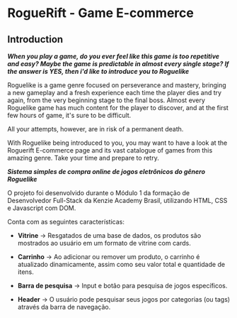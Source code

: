 RogueRift - Game E-commerce
============================

**Introduction**
----------------

***When you play a game, do you ever feel like this game is too repetitive and easy? Maybe the game is predictable in almost every single stage? If the answer is YES, then i'd like to introduce you to Roguelike***

Roguelike is a game genre focused on perseverance and mastery, bringing a new gameplay and a fresh experience each time the player dies and try again, from the very beginning stage to the final boss. Almost every Roguelike game has much content for the player to discover, and at the first few hours of game, it's sure to be difficult.

All your attempts, however, are in risk of a permanent death.

With Roguelike being introduced to you, you may want to have a look at the Roguerift E-commerce page and its vast catalogue of games from this amazing genre. Take your time and prepare to retry.


***Sistema simples de compra online de jogos eletrônicos do gênero Roguelike***

O projeto foi desenvolvido durante o Módulo 1 da formação de Desenvolvedor Full-Stack da Kenzie Academy Brasil, utilizando HTML, CSS e Javascript com DOM.

Conta com as seguintes características:

-   **Vitrine** → Resgatados de uma base de dados, os produtos são mostrados ao usuário em um formato de vitrine com cards.

-   **Carrinho** → Ao adicionar ou remover um produto, o carrinho é atualizado dinamicamente, assim como seu valor total e quantidade de itens.

-   **Barra de pesquisa** → Input e botão para pesquisa de jogos específicos.

-   **Header** → O usuário pode pesquisar seus jogos por categorias (ou tags) através da barra de navegação.
